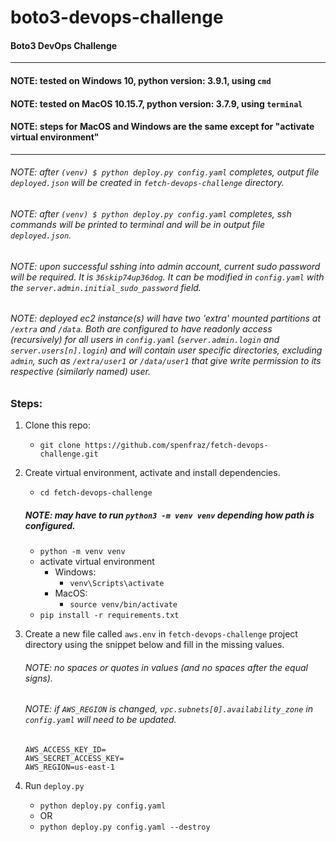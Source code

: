 # boto3-devops-challenge
#### Boto3 DevOps Challenge
-------

#### NOTE: tested on Windows 10, python version: 3.9.1, using ```cmd```
#### NOTE: tested on MacOS 10.15.7, python version: 3.7.9, using ```terminal```
#### NOTE: steps for MacOS and Windows are the same except for "activate virtual environment"

-------

###### NOTE: after ```(venv) $ python deploy.py config.yaml``` completes, output file ```deployed.json``` will be created in ```fetch-devops-challenge``` directory.
###### NOTE: after ```(venv) $ python deploy.py config.yaml``` completes, ssh commands will be printed to terminal and will be in output file ```deployed.json```.
###### NOTE: upon successful sshing into admin account, current sudo password will be required. It is ```36skip74up36dog```. It can be modified in ```config.yaml``` with the ```server.admin.initial_sudo_password``` field.
###### NOTE: deployed ec2 instance(s) will have two 'extra' mounted partitions at ```/extra``` and ```/data```. Both are configured to have readonly access (recursively) for all users in ```config.yaml``` (```server.admin.login``` and ```server.users[n].login```) and will contain user specific directories, excluding ```admin```, such as ```/extra/user1``` or ```/data/user1``` that give write permission to its respective (similarly named) user.

### Steps:

1. Clone this repo:
    - ```git clone https://github.com/spenfraz/fetch-devops-challenge.git```

2. Create virtual environment, activate and install dependencies.
    - ```cd fetch-devops-challenge```
   ##### NOTE: may have to run ```python3 -m venv venv``` depending how path is configured.
    - ```python -m venv venv```
    - activate virtual environment
      - Windows: 
        - ```venv\Scripts\activate```
      - MacOS:
        - ```source venv/bin/activate``` 
    - ```pip install -r requirements.txt```

3. Create a new file called ```aws.env``` in ```fetch-devops-challenge``` project directory using the snippet below and fill in the missing values.
   ###### NOTE: no spaces or quotes in values (and no spaces after the equal signs).
   ###### NOTE: if ```AWS_REGION``` is changed, ```vpc.subnets[0].availability_zone``` in ```config.yaml``` will need to be updated.

       AWS_ACCESS_KEY_ID=
       AWS_SECRET_ACCESS_KEY=
       AWS_REGION=us-east-1
        
4. Run ```deploy.py```
    - ```python deploy.py config.yaml```
    - OR
    - ```python deploy.py config.yaml --destroy```




